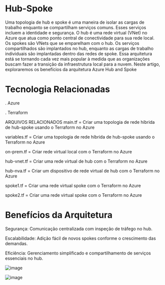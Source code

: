 # Hub-Spoke

Uma topologia de hub e spoke é uma maneira de isolar as cargas de trabalho enquanto se compartilham serviços comuns. Esses serviços incluem a identidade e segurança. O hub é uma rede virtual (VNet) no Azure que atua como ponto central de conectividade para sua rede local. Os spokes são VNets que se emparelham com o hub. Os serviços compartilhados são implantados no hub, enquanto as cargas de trabalho individuais são implantadas dentro das redes de spoke.
Essa arquitetura está se tornando cada vez mais popular à medida que as organizações buscam fazer a transição da infraestrutura local para a nuvem. Neste artigo, exploraremos os benefícios da arquitetura Azure Hub and Spoke

# Tecnologia Relacionadas
. Azure

. Terraform

ARQUIVOS RELACIONADOS
main.tf =	Criar uma topologia de rede híbrida de hub-spoke usando o Terraform no Azure

variables.tf =	Criar uma topologia de rede híbrida de hub-spoke usando o Terraform no Azure

on-prem.tf =	Criar rede virtual local com o Terraform no Azure

hub-vnet.tf =	Criar uma rede virtual de hub com o Terraform no Azure

hub-nva.tf =	Criar um dispositivo de rede virtual de hub com o Terraform no Azure

spoke1.tf =	Criar uma rede virtual spoke com o Terraform no Azure

spoke2.tf =	Criar uma rede virtual spoke com o Terraform no Azure

# Benefícios da Arquitetura
Segurança: Comunicação centralizada com inspeção de tráfego no hub.

Escalabilidade: Adição fácil de novos spokes conforme o crescimento das demandas.

Eficiência: Gerenciamento simplificado e compartilhamento de serviços essenciais no hub.

![image](https://github.com/user-attachments/assets/c6416e33-5370-4a9c-97a0-39ff474e2437)


![image](https://github.com/MarceloPaglione2411/Hub-Spoke/hub.spoke.svg)


